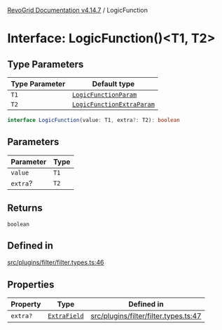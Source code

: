 [RevoGrid Documentation v4.14.7](README.md) / LogicFunction

# Interface: LogicFunction()\<T1, T2\>

## Type Parameters

| Type Parameter | Default type |
| ------ | ------ |
| `T1` | [`LogicFunctionParam`](TypeAlias.LogicFunctionParam.md) |
| `T2` | [`LogicFunctionExtraParam`](TypeAlias.LogicFunctionExtraParam.md) |

```ts
interface LogicFunction(value: T1, extra?: T2): boolean
```

## Parameters

| Parameter | Type |
| ------ | ------ |
| `value` | `T1` |
| `extra`? | `T2` |

## Returns

`boolean`

## Defined in

[src/plugins/filter/filter.types.ts:46](https://github.com/revolist/revogrid/blob/1dd2182aeba2c7ed876161836e4edd5b0fccb479/src/plugins/filter/filter.types.ts#L46)

## Properties

| Property | Type | Defined in |
| ------ | ------ | ------ |
| `extra?` | [`ExtraField`](TypeAlias.ExtraField.md) | [src/plugins/filter/filter.types.ts:47](https://github.com/revolist/revogrid/blob/1dd2182aeba2c7ed876161836e4edd5b0fccb479/src/plugins/filter/filter.types.ts#L47) |
